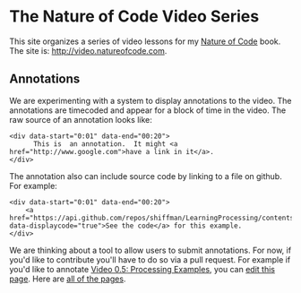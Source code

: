 The Nature of Code Video Series
===============================

This site organizes a series of video lessons for my [Nature of Code](http://natureofcode.com) book. The site is: http://video.natureofcode.com.


Annotations
-----------

We are experimenting with a system to display annotations to the video.  The annotations are timecoded and appear for a block of time in the video. The raw source of an annotation looks like:


```
<div data-start="0:01" data-end="00:20">
	  This is  an annotation.  It might <a href="http://www.google.com">have a link in it</a>.
</div>
```	

The annotation also can include source code by linking to a file on github.  For example:

```
<div data-start="0:01" data-end="00:20">
	<a href="https://api.github.com/repos/shiffman/LearningProcessing/contents/chp03_flow/example_3_2_mouseX_mouseY/example_3_2_mouseX_mouseY.pde" data-displaycode="true">See the code</a> for this example.
</div>
```

We are thinking about a tool to allow users to submit annotations.  For now, if you'd like to contribute you'll have to do so via a pull request.  For example if you'd like to annotate [Video 0.5: Processing Examples](http://icm.shiffman.net/0.5/), you can [edit this page](https://github.com/shiffman/icm.shiffman.net/blob/gh-pages/_posts/2013-07-22-0.5.html).  Here are [all of the pages](https://github.com/shiffman/icm.shiffman.net/tree/gh-pages/_posts).
